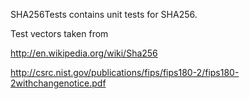 SHA256Tests contains unit tests for SHA256.

Test vectors taken from

http://en.wikipedia.org/wiki/Sha256

http://csrc.nist.gov/publications/fips/fips180-2/fips180-2withchangenotice.pdf
